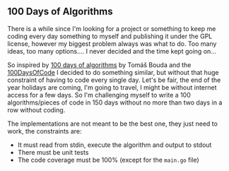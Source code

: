 100 Days of Algorithms
----------------------

There is a while since I'm looking for a project or something to keep me coding every day something
to myself and publishing it under the GPL license, however my biggest problem always was what to do.
Too many ideas, too many options.... I never decided and the time kept going on...

So inspired by [100 days of algorithms](https://medium.com/100-days-of-algorithms) by Tomáš Bouda
and the [100DaysOfCode](http://100daysofcode.com/) I decided to do something similar, but without
that huge constraint of having to code every single day. Let's be fair, the end of the year holidays
are coming, I'm going to travel, I might be without internet access for a few days. So I'm challenging
myself to write a 100 algorithms/pieces of code in 150 days without no more than two days in a row
without coding.

The implementations are not meant to be the best one, they just need to work, the constraints are:

* It must read from stdin, execute the algorithm and output to stdout
* There must be unit tests
* The code coverage must be 100% (except for the ``main.go`` file)



